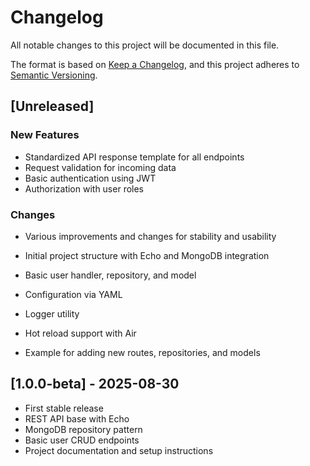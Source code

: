 # Changelog

All notable changes to this project will be documented in this file.

The format is based on [Keep a Changelog](https://keepachangelog.com/en/1.0.0/), and this project adheres to [Semantic Versioning](https://semver.org/spec/v2.0.0.html).

## [Unreleased]

### New Features

- Standardized API response template for all endpoints
- Request validation for incoming data
- Basic authentication using JWT
- Authorization with user roles

### Changes

- Various improvements and changes for stability and usability

- Initial project structure with Echo and MongoDB integration
- Basic user handler, repository, and model
- Configuration via YAML
- Logger utility
- Hot reload support with Air
- Example for adding new routes, repositories, and models

## [1.0.0-beta] - 2025-08-30

- First stable release
- REST API base with Echo
- MongoDB repository pattern
- Basic user CRUD endpoints
- Project documentation and setup instructions
